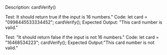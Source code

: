 Description: cardVerify()

Test: It should return true if the input is 16 numbers."
Code:
let card = "0998445533334452";
cardVerify();
Expected Output: "This card number is valid."

Test: "It should return false if the input is not 16 numbers."
Code:
let card = "16468534223";
cardVerify();
Expected Output:"This card number is not valid."







